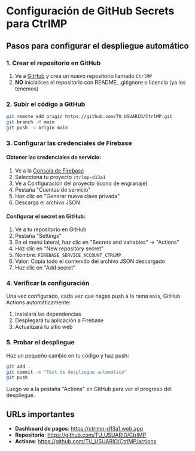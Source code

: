# Configuración de GitHub Secrets para CtrlMP

## Pasos para configurar el despliegue automático

### 1. Crear el repositorio en GitHub
1. Ve a [GitHub](https://github.com) y crea un nuevo repositorio llamado `CtrlMP`
2. **NO** inicialices el repositorio con README, .gitignore o licencia (ya los tenemos)

### 2. Subir el código a GitHub
```bash
git remote add origin https://github.com/TU_USUARIO/CtrlMP.git
git branch -M main
git push -u origin main
```

### 3. Configurar las credenciales de Firebase

#### Obtener las credenciales de servicio:
1. Ve a la [Consola de Firebase](https://console.firebase.google.com)
2. Selecciona tu proyecto `ctrlmp-d13a1`
3. Ve a Configuración del proyecto (ícono de engranaje)
4. Pestaña "Cuentas de servicio"
5. Haz clic en "Generar nueva clave privada"
6. Descarga el archivo JSON

#### Configurar el secret en GitHub:
1. Ve a tu repositorio en GitHub
2. Pestaña "Settings"
3. En el menú lateral, haz clic en "Secrets and variables" → "Actions"
4. Haz clic en "New repository secret"
5. Nombre: `FIREBASE_SERVICE_ACCOUNT_CTRLMP`
6. Valor: Copia todo el contenido del archivo JSON descargado
7. Haz clic en "Add secret"

### 4. Verificar la configuración
Una vez configurado, cada vez que hagas push a la rama `main`, GitHub Actions automáticamente:
1. Instalará las dependencias
2. Desplegará tu aplicación a Firebase
3. Actualizará tu sitio web

### 5. Probar el despliegue
Haz un pequeño cambio en tu código y haz push:
```bash
git add .
git commit -m "Test de despliegue automático"
git push
```

Luego ve a la pestaña "Actions" en GitHub para ver el progreso del despliegue.

## URLs importantes
- **Dashboard de pagos**: https://ctrlmp-d13a1.web.app
- **Repositorio**: https://github.com/TU_USUARIO/CtrlMP
- **Actions**: https://github.com/TU_USUARIO/CtrlMP/actions 